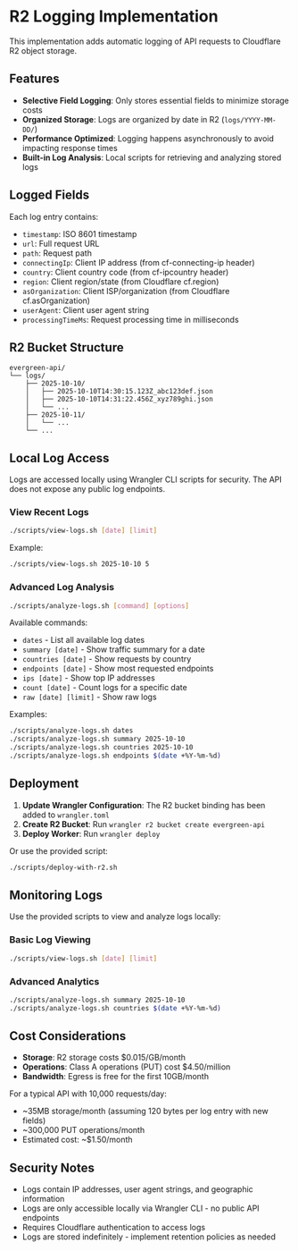 # R2 Logging Implementation

This implementation adds automatic logging of API requests to Cloudflare R2 object storage.

## Features

- **Selective Field Logging**: Only stores essential fields to minimize storage costs
- **Organized Storage**: Logs are organized by date in R2 (`logs/YYYY-MM-DD/`)
- **Performance Optimized**: Logging happens asynchronously to avoid impacting response times
- **Built-in Log Analysis**: Local scripts for retrieving and analyzing stored logs

## Logged Fields

Each log entry contains:
- `timestamp`: ISO 8601 timestamp
- `url`: Full request URL
- `path`: Request path
- `connectingIp`: Client IP address (from cf-connecting-ip header)
- `country`: Client country code (from cf-ipcountry header)
- `region`: Client region/state (from Cloudflare cf.region)
- `asOrganization`: Client ISP/organization (from Cloudflare cf.asOrganization)
- `userAgent`: Client user agent string
- `processingTimeMs`: Request processing time in milliseconds

## R2 Bucket Structure

```
evergreen-api/
└── logs/
    ├── 2025-10-10/
    │   ├── 2025-10-10T14:30:15.123Z_abc123def.json
    │   ├── 2025-10-10T14:31:22.456Z_xyz789ghi.json
    │   └── ...
    ├── 2025-10-11/
    │   └── ...
    └── ...
```

## Local Log Access

Logs are accessed locally using Wrangler CLI scripts for security. The API does not expose any public log endpoints.

### View Recent Logs
```bash
./scripts/view-logs.sh [date] [limit]
```

Example:
```bash
./scripts/view-logs.sh 2025-10-10 5
```

### Advanced Log Analysis
```bash
./scripts/analyze-logs.sh [command] [options]
```

Available commands:
- `dates` - List all available log dates
- `summary [date]` - Show traffic summary for a date
- `countries [date]` - Show requests by country
- `endpoints [date]` - Show most requested endpoints
- `ips [date]` - Show top IP addresses
- `count [date]` - Count logs for a specific date
- `raw [date] [limit]` - Show raw logs

Examples:
```bash
./scripts/analyze-logs.sh dates
./scripts/analyze-logs.sh summary 2025-10-10
./scripts/analyze-logs.sh countries 2025-10-10
./scripts/analyze-logs.sh endpoints $(date +%Y-%m-%d)
```

## Deployment

1. **Update Wrangler Configuration**: The R2 bucket binding has been added to `wrangler.toml`
2. **Create R2 Bucket**: Run `wrangler r2 bucket create evergreen-api`
3. **Deploy Worker**: Run `wrangler deploy`

Or use the provided script:
```bash
./scripts/deploy-with-r2.sh
```

## Monitoring Logs

Use the provided scripts to view and analyze logs locally:

### Basic Log Viewing
```bash
./scripts/view-logs.sh [date] [limit]
```

### Advanced Analytics
```bash
./scripts/analyze-logs.sh summary 2025-10-10
./scripts/analyze-logs.sh countries $(date +%Y-%m-%d)
```

## Cost Considerations

- **Storage**: R2 storage costs $0.015/GB/month
- **Operations**: Class A operations (PUT) cost $4.50/million
- **Bandwidth**: Egress is free for the first 10GB/month

For a typical API with 10,000 requests/day:
- ~35MB storage/month (assuming 120 bytes per log entry with new fields)
- ~300,000 PUT operations/month
- Estimated cost: ~$1.50/month

## Security Notes

- Logs contain IP addresses, user agent strings, and geographic information
- Logs are only accessible locally via Wrangler CLI - no public API endpoints
- Requires Cloudflare authentication to access logs
- Logs are stored indefinitely - implement retention policies as needed